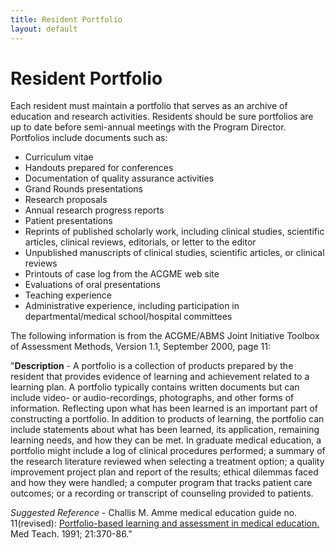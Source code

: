 ```yaml
---
title: Resident Portfolio 
layout: default
---
```

#  Resident Portfolio

Each resident must maintain a portfolio that serves as an archive of education
and research activities. Residents should be sure portfolios are up to date
before semi-annual meetings with the Program Director. Portfolios include
documents such as:

  * Curriculum vitae
  * Handouts prepared for conferences
  * Documentation of quality assurance activities
  * Grand Rounds presentations
  * Research proposals
  * Annual research progress reports
  * Patient presentations
  * Reprints of published scholarly work, including clinical studies, scientific articles, clinical reviews, editorials, or letter to the editor
  * Unpublished manuscripts of clinical studies, scientific articles, or clinical reviews
  * Printouts of case log from the ACGME web site
  * Evaluations of oral presentations
  * Teaching experience
  * Administrative experience, including participation in departmental/medical school/hospital committees

The following information is from the ACGME/ABMS Joint Initiative Toolbox of
Assessment Methods, Version 1.1, September 2000, page 11:

"**Description** - A portfolio is a collection of products prepared by the
resident that provides evidence of learning and achievement related to a
learning plan. A portfolio typically contains written documents but can
include video- or audio-recordings, photographs, and other forms of
information. Reflecting upon what has been learned is an important part of
constructing a portfolio. In addition to products of learning, the portfolio
can include statements about what has been learned, its application, remaining
learning needs, and how they can be met. In graduate medical education, a
portfolio might include a log of clinical procedures performed; a summary of
the research literature reviewed when selecting a treatment option; a quality
improvement project plan and report of the results; ethical dilemmas faced and
how they were handled; a computer program that tracks patient care outcomes;
or a recording or transcript of counseling provided to patients.

_Suggested Reference_ - Challis M. Amme medical education guide no.
11(revised): [Portfolio-based learning and assessment in medical
education.](http://icmsbg.org/med%20edu/AMEE%20Guides/AMEE%20guide%2011.pdf)
Med Teach. 1991; 21:370-86."

